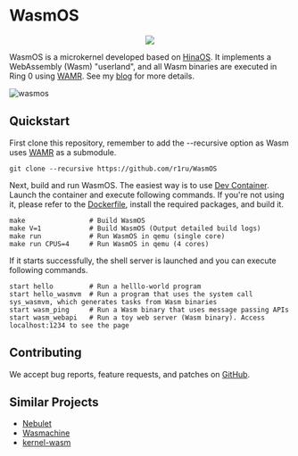# WasmOS
<p align="center">
    <img src="https://github.com/r1ru/WasmOS/assets/92210252/5d1d0b44-da4b-4cad-ad6e-fb684207a689">
</p>


WasmOS is a microkernel developed based on [HinaOS](https://github.com/nuta/microkernel-book).
It implements a WebAssembly (Wasm) "userland", and all Wasm binaries are executed in Ring 0 using [WAMR](https://github.com/bytecodealliance/wasm-micro-runtime).
See my [blog](https://medium.com/@r1ru/wasmos-a-proof-of-concept-microkernel-that-runs-webassembly-natively-850043cad121) for more details.

![wasmos](https://github.com/RI5255/wasmos/assets/92210252/9bccd926-6260-4d1c-947a-68df5e452d7d)

## Quickstart
First clone this repository, remember to add the --recursive option as Wasm uses [WAMR](https://github.com/bytecodealliance/wasm-micro-runtime) as a submodule.
```
git clone --recursive https://github.com/r1ru/WasmOS
```
Next, build and run WasmOS. The easiest way is to use [Dev Container](https://code.visualstudio.com/docs/devcontainers/containers). Launch the container and execute following commands.
If you're not using it, please refer to the [Dockerfile](https://github.com/r1ru/wasmos/blob/main/.devcontainer/Dockerfile), install the required packages, and build it.

```
make                # Build WasmOS
make V=1            # Build WasmOS (Output detailed build logs)
make run            # Run WasmOS in qemu (single core)
make run CPUS=4     # Run WasmOS in qemu (4 cores)
```
If it starts successfully, the shell server is launched and you can execute following commands.

```
start hello         # Run a helllo-world program
start hello_wasmvm  # Run a program that uses the system call sys_wasmvm, which generates tasks from Wasm binaries
start wasm_ping     # Run a Wasm binary that uses message passing APIs
start wasm_webapi   # Run a toy web server (Wasm binary). Access localhost:1234 to see the page
```

## Contributing
We accept bug reports, feature requests, and patches on [GitHub](https://github.com/r1ru/WasmOS).

## Similar Projects
- [Nebulet](https://github.com/nebulet/nebulet)
- [Wasmachine](https://ieeexplore.ieee.org/document/9156135)
- [kernel-wasm](https://github.com/wasmerio/kernel-wasm)
